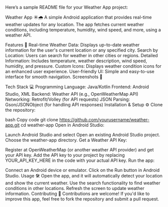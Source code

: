 
Here’s a sample README file for your Weather App project:

Weather App ☀️🌧️
A simple Android application that provides real-time weather updates for any location. The app fetches current weather conditions, including temperature, humidity, wind speed, and more, using a weather API.

Features 🚀
Real-time Weather Data: Displays up-to-date weather information for the user's current location or any specified city.
Search by Location: Users can search for weather in other cities or regions.
Detailed Information: Includes temperature, weather description, wind speed, humidity, and pressure.
Custom Icons: Displays weather condition icons for an enhanced user experience.
User-friendly UI: Simple and easy-to-use interface for smooth navigation.
Screenshots 📸
<!-- Add screenshots of your app here -->

Tech Stack 💻
Programming Language: Java/Kotlin
Frontend: Android Studio, XML
Backend: Weather API (e.g., OpenWeatherMap API)
Networking: Retrofit/Volley (for API requests)
JSON Parsing: Gson/JSONObject (for handling API responses)
Installation & Setup ⚙️
Clone the repository:

bash
Copy code
git clone https://github.com/yourusername/weather-app.git
cd weather-app
Open in Android Studio:

Launch Android Studio and select Open an existing Android Studio project.
Choose the weather-app directory.
Get a Weather API Key:

Register at OpenWeatherMap (or another weather API provider) and get your API key.
Add the API key to your project by replacing YOUR_API_KEY_HERE in the code with your actual API key.
Run the app:

Connect an Android device or emulator.
Click on the Run button in Android Studio.
Usage 🛠️
Open the app, and it will automatically detect your location and show the current weather.
Use the search functionality to find weather conditions in other locations.
Refresh the screen to update weather information.
Contributing 🤝
Contributions are welcome! If you'd like to improve this app, feel free to fork the repository and submit a pull request.